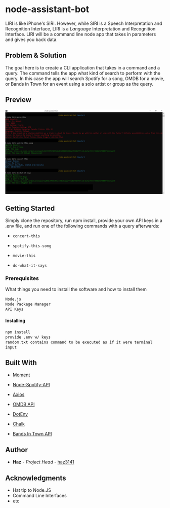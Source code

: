 # node-assistant-bot
LIRI is like iPhone's SIRI. However, while SIRI is a Speech Interpretation and Recognition Interface, LIRI is a _Language_ Interpretation and Recognition Interface. LIRI will be a command line node app that takes in parameters and gives you back data.

## Problem & Solution

The goal here is to create a CLI application that takes in a command and a query. The command tells the app what kind of search to perform with the query. In this case the app will search Spotify for a song, OMDB for a movie, or Bands in Town for an event using a solo artist or group as the query.

## Preview

![Preview](https://raw.githubusercontent.com/haz3141/node-assistant-bot/master/images/preview.PNG)

## Getting Started

Simply clone the repository, run npm install, provide your own API keys in a .env file, and run one of the following commands with a query afterwards:

* `concert-this`

* `spotify-this-song`

* `movie-this`

* `do-what-it-says`

### Prerequisites

What things you need to install the software and how to install them

```
Node.js
Node Package Manager
API Keys
```

#### Installing

```
npm install
provide .env w/ keys
random.txt contains command to be executed as if it were terminal input
```

## Built With

* [Moment](https://www.npmjs.com/package/moment)
   
* [Node-Spotify-API](https://www.npmjs.com/package/node-spotify-api)
   
* [Axios](https://www.npmjs.com/package/axios)

* [OMDB API](http://www.omdbapi.com)

* [DotEnv](https://www.npmjs.com/package/dotenv)

* [Chalk](https://www.npmjs.com/package/chalk)

* [Bands In Town API](http://www.artists.bandsintown.com/bandsintown-api)

## Author

* **Haz** - *Project Head* - [haz3141](https://github.com/haz3141)

## Acknowledgments

* Hat tip to Node.JS
* Command Line Interfaces
* etc
